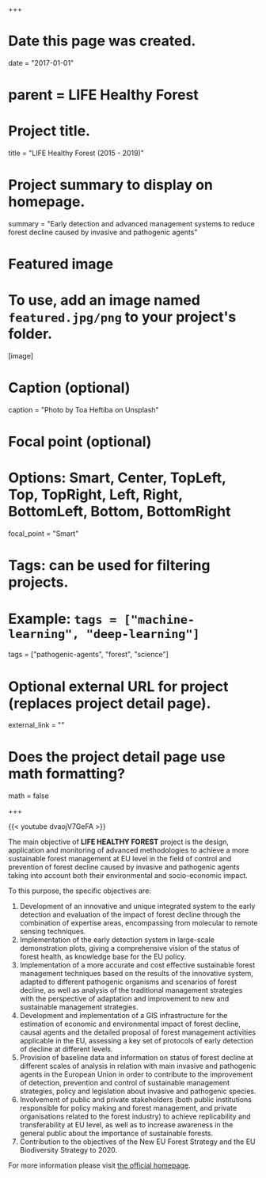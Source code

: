 +++
# Date this page was created.
date = "2017-01-01"

# parent = LIFE Healthy Forest

# Project title.
title = "LIFE Healthy Forest (2015 - 2019)"

# Project summary to display on homepage.
summary = "Early detection and advanced management systems to reduce forest decline caused by invasive and pathogenic agents"

# Featured image
# To use, add an image named `featured.jpg/png` to your project's folder. 
[image]
  # Caption (optional)
  caption = "Photo by Toa Heftiba on Unsplash"

  # Focal point (optional)
  # Options: Smart, Center, TopLeft, Top, TopRight, Left, Right, BottomLeft, Bottom, BottomRight
  focal_point = "Smart"

# Tags: can be used for filtering projects.
# Example: `tags = ["machine-learning", "deep-learning"]`
tags = ["pathogenic-agents", "forest", "science"]

# Optional external URL for project (replaces project detail page).
external_link = ""

# Does the project detail page use math formatting?
math = false

+++

{{< youtube dvaojV7GeFA >}}


The main objective of **LIFE HEALTHY FOREST** project is the design, application and monitoring of advanced methodologies to achieve a more sustainable forest management at EU level in the field of control and prevention of forest decline caused by invasive and pathogenic agents taking into account both their environmental and socio-economic impact.

To this purpose, the specific objectives are:

1. Development of an innovative and unique integrated system to the early detection and evaluation of the impact of forest decline through the combination of expertise areas, encompassing from molecular to remote sensing techniques.
2. Implementation of the early detection system in large-scale demonstration plots, giving a comprehensive vision of the status of forest health, as knowledge base for the EU policy.
3. Implementation of a more accurate and cost effective sustainable forest management techniques based on the results of the innovative system, adapted to different pathogenic organisms and scenarios of forest decline, as well as analysis of the traditional management strategies with the perspective of adaptation and improvement to new and sustainable management strategies.
4. Development and implementation of a GIS infrastructure for the estimation of economic and environmental impact of forest decline, causal agents and the detailed proposal of forest management activities applicable in the EU, assessing a key set of protocols of early detection of decline at different levels.
5. Provision of baseline data and information on status of forest decline at different scales of analysis in relation with main invasive and pathogenic agents in the European Union in order to contribute to the improvement of detection, prevention and control of sustainable management strategies, policy and legislation about invasive and pathogenic species.
6. Involvement of public and private stakeholders (both public institutions responsible for policy making and forest management, and private organisations related to the forest industry) to achieve replicability and transferability at EU level, as well as to increase awareness in the general public about the importance of sustainable forests.
7. Contribution to the objectives of the New EU Forest Strategy and the EU Biodiversity Strategy to 2020.

For more information please visit [the official homepage](http://www.lifehealthyforest.com). 

